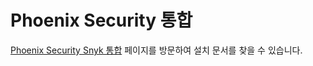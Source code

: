 # Phoenix Security 통합

[Phoenix Security Snyk 통합](https://kb.phoenix.security/?ht_kb=snyk-integration) 페이지를 방문하여 설치 문서를 찾을 수 있습니다.
